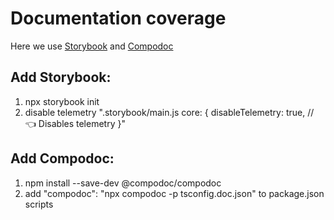 # Documentation coverage

Here we use [Storybook](https://storybook.js.org/) and [Compodoc](https://compodoc.app/)

## Add Storybook:

1. npx storybook init
2. disable telemetry
   ".storybook/main.js
   core: {
   disableTelemetry: true, // 👈 Disables telemetry
   }"

## Add Compodoc:

1. npm install --save-dev @compodoc/compodoc
2. add "compodoc": "npx compodoc -p tsconfig.doc.json" to package.json scripts
